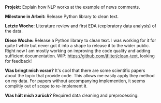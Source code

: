 **Projekt:** Explain how NLP works at the example of news comments.

**Milestone in Arbeit:** Release Python library to clean text.

**Letzte Woche:** Literature review and first EDA (exploratory data analysis) of the data.

**Diese Woche:** Release a Python library to clean text. I was working for it for quite I while but never got it into a shape to release it to the wider public. Right now I am mostly working on improving the code quality and adding sufficient documentation. WIP: https://github.com/jfilter/clean-text, looking for feedback!

**Was bringt mich voran?** It's cool that there are some scientific papers about the topic that provide code. This allows me easily apply they method on my data. For papers without accompanying implemention, it seems complitly out of scope to re-implement it.

**Was hält mich zurück?** Required data cleaning and preprocessing.
